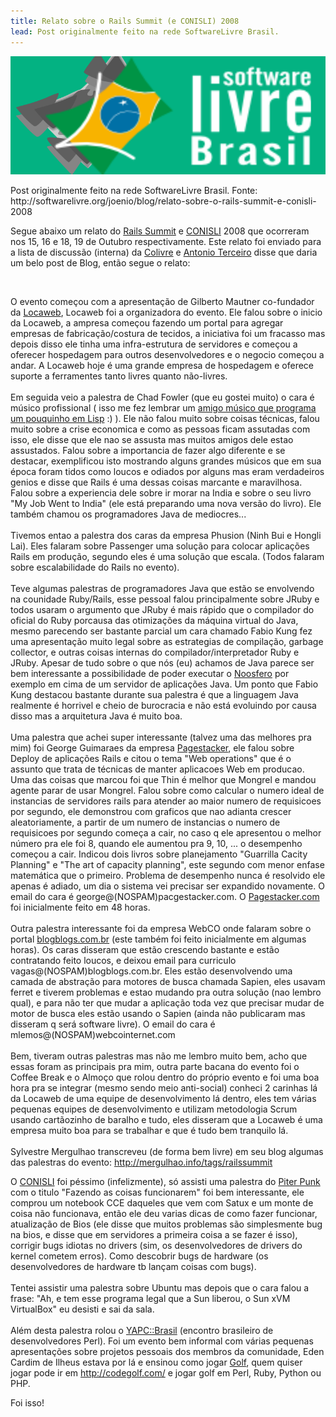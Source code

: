 ```yaml
---
title: Relato sobre o Rails Summit (e CONISLI) 2008
lead: Post originalmente feito na rede SoftwareLivre Brasil.
---
```


![software livre brasil logo](/files/softwarelivre-brasil-post-image.png)

<div class="alert alert-warning">
Post originalmente feito na rede SoftwareLivre Brasil. Fonte:<br/>
http://softwarelivre.org/joenio/blog/relato-sobre-o-rails-summit-e-conisli-2008
</div>

 <p>Segue abaixo um relato do <a
 href="http://www.locaweb.com.br/railssummit/">Rails Summit</a> e <a
 href="http://www.conisli.org/">CONISLI</a> 2008 que ocorreram nos 15, 16 e 18,
 19 de Outubro respectivamente. Este relato foi enviado para a lista de
 discussão (interna) da <a href="http://www.colivre.coop.br/">Colivre</a> e <a
 href="http://people.softwarelivre.org/~terceiro/">Antonio Terceiro</a> disse
 que daria um belo post de Blog, então segue o relato:</p>
<p>&nbsp;</p>

<p>O evento começou com a apresentação de Gilberto Mautner co-fundador da <a
href="http://www.locaweb.com.br/">Locaweb</a>, Locaweb foi a organizadora do
evento. Ele falou sobre o inicio da Locaweb, a ampresa começou fazendo um
portal para agregar empresas de fabricação/costura de tecidos, a iniciativa foi
um fracasso mas depois disso ele tinha uma infra-estrutura de servidores e
começou a oferecer hospedagem para outros desenvolvedores e o negocio começou a
andar. A Locaweb hoje é uma grande empresa de hospedagem e oferece suporte a
ferramentes tanto livres quanto não-livres.<br> <br> Em seguida veio a palestra
de Chad Fowler (que eu gostei muito) o cara é músico profissional ( isso me fez
lembrar um <a href="http://kroger.lisp-br.org/">amigo músico que programa um
pouquinho em Lisp</a> :) ). Ele não falou muito sobre coisas técnicas, falou
muito sobre a crise economica e como as pessoas ficam assutadas com isso, ele
disse que ele nao se assusta mas muitos amigos dele estao assustados. Falou
sobre a importancia de fazer algo diferente e se destacar, exemplificou isto
mostrando alguns grandes músicos que em sua época foram tidos como loucos e
odiados por alguns mas eram verdadeiros genios e disse que Rails é uma dessas
coisas marcante e maravilhosa. Falou sobre a experiencia dele sobre ir morar na
India e sobre o seu livro "My Job Went to India" (ele está preparando uma nova
versão do livro). Ele também chamou os programadores Java de mediocres...<br>
<br> Tivemos entao a palestra dos caras da empresa Phusion (Ninh Bui e Hongli
Lai). Eles falaram sobre Passenger uma solução para colocar aplicações Rails em
produção, segundo eles é uma solução que escala. (Todos falaram sobre
escalabilidade do Rails no evento).<br> <br> Teve algumas palestras de
programadores Java que estão se envolvendo na counidade Ruby/Rails, esse
pessoal falou principalmente sobre JRuby e todos usaram o argumento que JRuby é
mais rápido que o compilador do oficial do Ruby porcausa das otimizações da
máquina virtual do Java, mesmo parecendo ser bastante parcial um cara chamado
Fabio Kung fez uma apresentação muito legal sobre as estrategias de compilação,
garbage collector, e outras coisas internas do compilador/interpretador Ruby e
JRuby. Apesar de tudo sobre o que nós (eu) achamos de Java parece ser bem
interessante a possibilidade de poder executar o <a
href="http://www.noosfero.com.br/">Noosfero</a> por exemplo em cima de um
servidor de aplicações Java. Um ponto que Fabio Kung destacou bastante durante
sua palestra é que a linguagem Java realmente é horrivel e cheio de burocracia
e não está evoluindo por causa disso mas a arquitetura Java é muito boa.<br>
<br> Uma palestra que achei super interessante (talvez uma das melhores pra
mim) foi George Guimaraes da empresa <a
href="http://pagestacker.com/">Pagestacker</a>, ele falou sobre Deploy de
aplicações Rails e citou o tema "Web operations" que é o assunto que trata de
técnicas de manter aplicacoes Web em producao. Uma das coisas que marcou foi
que Thin é melhor que Mongrel e mandou agente parar de usar Mongrel. Falou
sobre como calcular o numero ideal de instancias de servidores rails para
atender ao maior numero de requisicoes por segundo, ele demonstrou com graficos
que nao adianta crescer aleatoriamente, a partir de um numero de instancias o
numero de requisicoes por segundo começa a cair, no caso q ele apresentou o
melhor número pra ele foi 8, quando ele aumentou pra 9, 10, ... o desempenho
começou a cair. Indicou dois livros sobre planejamento "Guarrilla Cacity
Planning" e "The art of capacity planning", este segundo com menor enfase
matemática que o primeiro. Problema de desempenho nunca é resolvido ele apenas
é adiado, um dia o sistema vei precisar ser expandido novamente. O email do
cara é george@(NOSPAM)pacgestacker.com. O <a
href="http://pagestacker.com/">Pagestacker.com</a> foi inicialmente feito em 48
horas.<br> <br> Outra palestra interessante foi da empresa WebCO onde falaram
sobre o portal <a href="http://blogblogs.com.br/">blogblogs.com.br</a> (este
também foi feito inicialmente em algumas horas). Os caras disseram que estão
crescendo bastante e estão contratando feito loucos, e deixou email para
curriculo vagas@(NOSPAM)blogblogs.com.br. Eles estão desenvolvendo uma camada
de abstração para motores de busca chamada Sapien, eles usavam ferret e tiverem
problemas e estao mudando pra outra solução (nao lembro qual), e para não ter
que mudar a aplicação toda vez que precisar mudar de motor de busca eles estão
usando o Sapien (ainda não publicaram mas disseram q será software livre). O
email do cara é mlemos@(NOSPAM)webcointernet.com<br> <br> Bem, tiveram outras
palestras mas não me lembro muito bem, acho que essas foram as principais pra
mim, outra parte bacana do evento foi o Coffee Break e o Almoço que rolou
dentro do próprio evento e foi uma boa hora pra se integrar (mesmo sendo meio
anti-social) conheci 2 carinhas lá da Locaweb de uma equipe de desenvolvimento
lá dentro, eles tem várias pequenas equipes de desenvolvimento e utilizam
metodologia Scrum usando cartãozinho de baralho e tudo, eles disseram que a
Locaweb é uma empresa muito boa para se trabalhar e que é tudo bem tranquilo
lá.<br> <br> Sylvestre Mergulhao transcreveu (de forma bem livre) em seu blog
algumas das palestras do evento: <a
href="http://mergulhao.info/tags/railssummit">http://mergulhao.info/tags/railssummit</a></p>

<p>O <a href="http://www.conisli.org/">CONISLI</a> foi péssimo (infelizmente),
só assisti uma palestra do <a href="http://piterpunk.info02.com.br/">Piter
Punk</a> com o titulo "Fazendo as coisas funcionarem" foi bem interessante, ele
comprou um notebook CCE daqueles que vem com Satux e um monte de coisa não
funcionava, então ele deu varias dicas de como fazer funcionar, atualização de
Bios (ele disse que muitos problemas são simplesmente bug na bios, e disse que
em servidores a primeira coisa a se fazer é isso), corrigir bugs idiotas no
drivers (sim, os desenvolvedores de drivers do kernel cometem erros). Como
descobrir bugs de hardware (os desenvolvedores de hardware tb lançam coisas com
bugs).<br> <br> Tentei assistir uma palestra sobre Ubuntu mas depois que o cara
falou a frase: "Ah, e tem esse programa legal que a Sun liberou, o Sun xVM
VirtualBox" eu desisti e sai da sala.<br> <br> Além desta palestra rolou o <a
href="http://yapcbr.perl.org.br/2008/">YAPC::Brasil</a> (encontro brasileiro de
desenvolvedores Perl). Foi um evento bem informal com várias pequenas
apresentações sobre projetos pessoais dos membros da comunidade, Eden Cardim de
Ilheus estava por lá e ensinou como jogar <a
href="http://www.perl.org.br/Artigos/PerlGolf">Golf</a>, quem quiser jogar pode
ir em <a href="http://codegolf.com/">http://codegolf.com/</a> e jogar golf em
Perl, Ruby, Python ou PHP.</p>

<p>Foi isso!</p>
